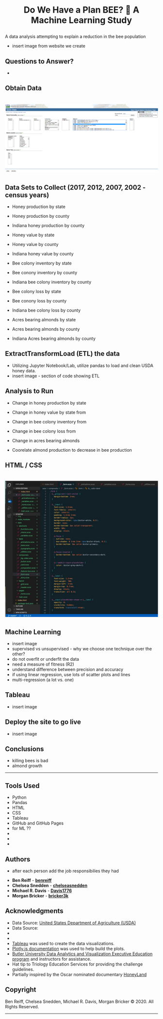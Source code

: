 # <p align="center">Do We Have a Plan BEE? :bee: A Machine Learning Study</p>

A data analysis attempting to explain a reduction in the bee population
- insert image from website we create


## Questions to Answer?
* 


## Obtain Data

# <p align="center"> ![HTML CSS Code Screen Shot](images/USDAscreenShot.png) </p>


## Data Sets to Collect (2017, 2012, 2007, 2002 - census years)
* Honey production by state
* Honey production by county
* Indiana honey production by county

* Honey value by state
* Honey value by county
* Indiana honey value by county

* Bee colony inventory by state
* Bee conony inventory by county
* Indiana bee colony inventory by county

* Bee colony loss by state
* Bee conony loss by county
* Indiana bee colony loss by county

* Acres bearing almonds by state
* Acres bearing almonds by county
* Indiana Acres bearing almonds by county


## **E**xtract**T**ransform**L**oad (ETL) the data
- Utilizing Jupyter Notebook/Lab, utilize pandas to load and clean USDA honey data.
- insert image - section of code showing ETL


## Analysis to Run
* Change in honey production by state
* Change in honey value by state from
* Change in bee colony inventory from
* Change in bee colony loss from
* Change in acres bearing almonds

* Coorelate almond production to decrease in bee production


## HTML / CSS

# <p align="center"> ![HTML CSS Code Screen Shot](images/HTMLCSSCodeScreenShot.jpeg) </p>


## Machine Learning
- insert image
- supervised vs unsupervised - why we choose one technique over the other?
- do not overfit or underfit the data
- need a measure of fitness (R2)
- understand difference between precision and accuracy
- if using linear regression, use lots of scatter plots and lines
- multi-regression (a lot vs. one)


## Tableau
- insert image


## Deploy the site to go live
- insert image


## Conclusions
- killing bees is bad
- almond growth


- - -
## Tools Used

* Python
* Pandas
* HTML
* CSS
* Tableau
* GitHub and GitHub Pages
* for ML ??
* 
* 
* 


## Authors

- after each person add the job responsibilies they had

* **Ben Reiff** - **[benreiff](https://github.com/benreiff)**
* **Chelsea Snedden** - **[chelseasnedden](https://github.com/chelseasnedden)**
* **Michael R. Davis** - **[Davis1776](https://github.com/Davis1776)**
* **Morgan Bricker** - **[bricker3k](https://github.com/benreiff)**


## Acknowledgments

* Data Source: [United States Department of Agriculture (USDA)](https://quickstats.nass.usda.gov/ "USDA Quickstats")
* Data Source:
* 
* 
* [Tableau](https://www.tableau.com/ "Tableau Homepage") was used to create the data visualizations.
* [Plotly.js documentation](https://plot.ly/javascript/) was used to help build the plots.
* [Butler University Data Analytics and Visualization Executive Education program](https://www.butler.edu/executive-education) and instructors for assistance.
* Hat tip to Triology Education Services for providing the challenge guidelines.
* Partially inspired by the Oscar nominated documentary [HoneyLand](https://www.imdb.com/title/tt8991268/)


## Copyright
Ben Reiff, Chelsea Snedden, Michael R. Davis, Morgan Bricker © 2020. All Rights Reserved.
- - -